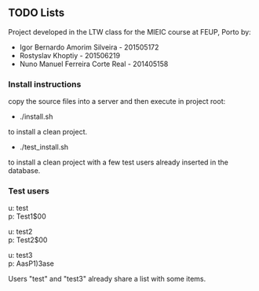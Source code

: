 ## TODO Lists

Project developed in the LTW class for the MIEIC course at FEUP, Porto by:

* Igor Bernardo Amorim Silveira - 201505172
* Rostyslav Khoptiy - 201506219
* Nuno Manuel Ferreira Corte Real - 201405158

### Install instructions

copy the source files into a server and then execute in project root:

* ./install.sh

to install a clean project.

* ./test_install.sh

to install a clean project with a few test users already inserted in the database.

### Test users

u: test  
p: Test1$00

u: test2  
p: Test2$00

u: test3  
p: AasP1)3ase

Users "test" and "test3" already share a list with some items.
